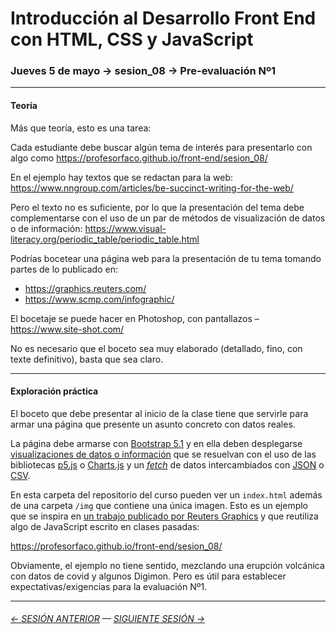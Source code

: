 # Introducción al Desarrollo Front End con HTML, CSS y JavaScript

### Jueves 5 de mayo → sesion_08 → Pre-evaluación Nº1

- - - - - - - - 

#### Teoría

Más que teoría, esto es una tarea: 

Cada estudiante debe buscar algún tema de interés para presentarlo con algo como https://profesorfaco.github.io/front-end/sesion_08/

En el ejemplo hay textos que se redactan para la web: https://www.nngroup.com/articles/be-succinct-writing-for-the-web/

Pero el texto no es suficiente, por lo que la presentación del tema debe complementarse con el uso de un par de métodos de visualización de datos o de información: https://www.visual-literacy.org/periodic_table/periodic_table.html

Podrías bocetear una página web para la presentación de tu tema tomando partes de lo publicado en:

- https://graphics.reuters.com/
- https://www.scmp.com/infographic/

El bocetaje se puede hacer en Photoshop, con pantallazos – https://www.site-shot.com/

No es necesario que el boceto sea muy elaborado (detallado, fino, con texte definitivo), basta que sea claro.

- - - - - - - - 

#### Exploración práctica

El boceto que debe presentar al inicio de la clase tiene que servirle para armar una página que presente un asunto concreto con datos reales. 

La página debe armarse con [Bootstrap 5.1](https://getbootstrap.com/docs/5.1/getting-started/introduction/) y en ella deben desplegarse [visualizaciones de datos o información](https://www.visual-literacy.org/periodic_table/periodic_table.html) que se resuelvan con el uso de las bibliotecas [p5.js](https://p5js.org/es/) o [Charts.js](https://www.chartjs.org/) y un [*fetch*](https://developer.mozilla.org/es/docs/Web/API/Fetch_API/Using_Fetch) de datos intercambiados con [JSON](https://www.json.org/json-es.html) o [CSV](https://es.wikipedia.org/wiki/Valores_separados_por_comas).

En esta carpeta del repositorio del curso pueden ver un `index.html` además de una carpeta `/img` que contiene una única imagen. Esto es un ejemplo que se inspira en [un trabajo publicado por Reuters Graphics](https://graphics.reuters.com/TONGA-VOLCANO/LIGHTNING/zgpomjdbypd/) y que reutiliza algo de JavaScript escrito en clases pasadas: 

https://profesorfaco.github.io/front-end/sesion_08/

Obviamente, el ejemplo no tiene sentido, mezclando una erupción volcánica con datos de covid y algunos Digimon. Pero es útil para establecer expectativas/exigencias para la evaluación Nº1.

- - - - - - - - - - - - -

###### [← SESIÓN ANTERIOR](https://github.com/profesorfaco/front-end/tree/main/sesion_07) — [SIGUIENTE SESIÓN →](https://github.com/profesorfaco/front-end/tree/main/sesion_09)
